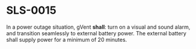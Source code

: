 # SLS-0015
In a power outage situation, gVent **shall**: turn on a visual and sound alarm, and transition seamlessly to external battery power. The external battery shall supply power for a minimum of 20 minutes.